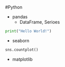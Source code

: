 #Python

* pandas
  * DataFrame, Serioes

```Python
print("Hello World!")
```

* seaborn
```Python
sns.countplot()
```
* matplotlib
